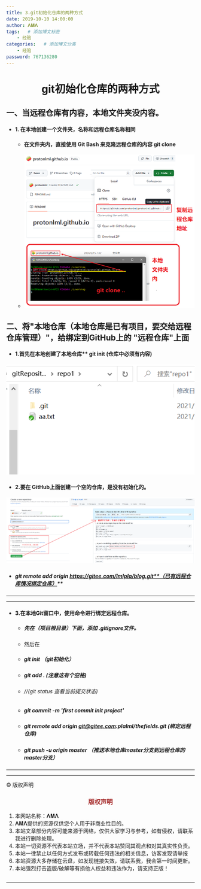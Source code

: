 ```yaml
---
title: 3.git初始化仓库的两种方式
date: 2019-10-10 14:00:00
author: 𝚲𝚳𝚲
tags:   # 添加博文标签
	- 经验
categories:   # 添加博文分类
	- 经验
password: 767136280
---
```


<h1><center>git初始化仓库的两种方式</center></h1>

## 一、当远程仓库有内容，本地文件夹没内容。

- #### 1. 在本地创建一个文件夹，名称和远程仓库名称相同

  - #### 在文件夹内，直接使用 Git Bash 来克隆远程仓库的内容 git clone

  - ![image-20240615073509611](https://raw.githubusercontent.com/protonlml/blogimages/master/imgs/202406161040105.png)







## 二、将"本地仓库（本地仓库是已有项目，要交给远程仓库管理）"，给绑定到GitHub上的 "远程仓库"上面

- #### 1.首先在本地创建了本地仓库** **git init**        (仓库中必须有内容)

![Image](https://raw.githubusercontent.com/protonlml/blogimages/master/imgs/202406161041150.png)

- #### 2.要在 GitHub上面创建一个空的仓库，是没有初始化的。

![img](https://raw.githubusercontent.com/protonlml/blogimages/master/imgs/202406161041493.png)

- ##### **git remote add origin** https://gitee.com/lmlpla/blog.git**（已有远程仓库情况绑定仓库）**

---

---



- #### 3.**在本地Git窗口中，使用命令进行绑定远程仓库。**

  - ##### 先在（项目根目录）下面，添加    .gitignore文件。

  - 然后在

  - ##### git init  （git初始化）

  - ##### git add .    (注意这有个空格)

  - ###### //(git status 查看当前提交状态)

  - ##### git commit -m 'first commit init project'

  - ##### git remote add origin git@gitee.com:plalml/thefields.git    (绑定远程仓库)

  - ##### git push -u origin master          （推送本地仓库master分支到远程仓库的master分支）
    





















---


----

© 版权声明

<escape>

<div>
    <h3 align="center"  style="color: brown;" >版权声明</h3>
    <table>
   		<tr>
    		<ol>
				<li>本网站名称：𝚲𝚳𝚲</li>
				<li>𝚲𝚳𝚲提供的资源仅供您个人用于非商业性目的。</li>
				<li>本站文章部分内容可能来源于网络，仅供大家学习与参考，如有侵权，请联系我进行删除处理。</li>
				<li>本站一切资源不代表本站立场，并不代表本站赞同其观点和对其真实性负责。</li>
        		<li>本站一律禁止以任何方式发布或转载任何违法的相关信息，访客发现请举报</li> 
        		<li>本站资源大多存储在云盘，如发现链接失效，请联系我，我会第一时间更新。</li>
        		<li>本站强烈打击盗版/破解等有损他人权益和违法作为，请支持正版！</li>  
			</ol>
		</tr>
	</table>
</div>









</escape>

----



